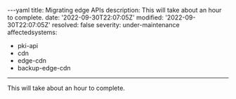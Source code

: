 ---yaml
title: Migrating edge APIs
description: This will take about an hour to complete.
date: '2022-09-30T22:07:05Z'
modified: '2022-09-30T22:07:05Z'
resolved: false
severity: under-maintenance
affectedsystems:
  - pki-api
  - cdn
  - edge-cdn
  - backup-edge-cdn
---
This will take about an hour to complete.

